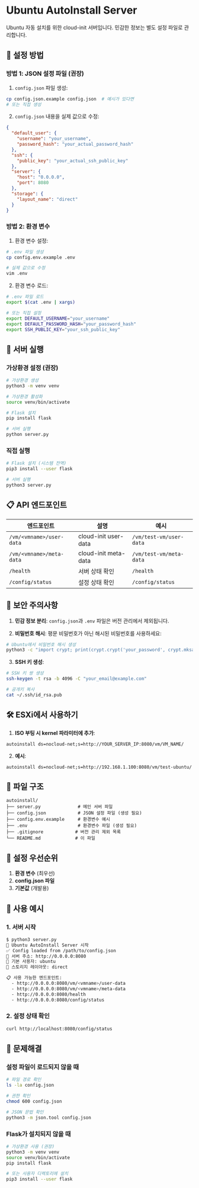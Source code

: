 # Ubuntu AutoInstall Server

Ubuntu 자동 설치를 위한 cloud-init 서버입니다. 민감한 정보는 별도 설정 파일로 관리합니다.

## 🔧 설정 방법

### 방법 1: JSON 설정 파일 (권장)

1. `config.json` 파일 생성:
```bash
cp config.json.example config.json  # 예시가 있다면
# 또는 직접 생성
```

2. `config.json` 내용을 실제 값으로 수정:
```json
{
  "default_user": {
    "username": "your_username",
    "password_hash": "your_actual_password_hash"
  },
  "ssh": {
    "public_key": "your_actual_ssh_public_key"
  },
  "server": {
    "host": "0.0.0.0",
    "port": 8080
  },
  "storage": {
    "layout_name": "direct"
  }
}
```

### 방법 2: 환경 변수

1. 환경 변수 설정:
```bash
# .env 파일 생성
cp config.env.example .env

# 실제 값으로 수정
vim .env
```

2. 환경 변수 로드:
```bash
# .env 파일 로드
export $(cat .env | xargs)

# 또는 직접 설정
export DEFAULT_USERNAME="your_username"
export DEFAULT_PASSWORD_HASH="your_password_hash"
export SSH_PUBLIC_KEY="your_ssh_public_key"
```

## 🚀 서버 실행

### 가상환경 설정 (권장)
```bash
# 가상환경 생성
python3 -m venv venv

# 가상환경 활성화
source venv/bin/activate

# Flask 설치
pip install flask

# 서버 실행
python server.py
```

### 직접 실행
```bash
# Flask 설치 (시스템 전역)
pip3 install --user flask

# 서버 실행
python3 server.py
```

## 📋 API 엔드포인트

| 엔드포인트 | 설명 | 예시 |
|-----------|------|------|
| `/vm/<vmname>/user-data` | cloud-init user-data | `/vm/test-vm/user-data` |
| `/vm/<vmname>/meta-data` | cloud-init meta-data | `/vm/test-vm/meta-data` |
| `/health` | 서버 상태 확인 | `/health` |
| `/config/status` | 설정 상태 확인 | `/config/status` |

## 🔐 보안 주의사항

1. **민감 정보 분리**: `config.json`과 `.env` 파일은 버전 관리에서 제외됩니다.

2. **비밀번호 해시**: 평문 비밀번호가 아닌 해시된 비밀번호를 사용하세요:
```bash
# Ubuntu에서 비밀번호 해시 생성
python3 -c "import crypt; print(crypt.crypt('your_password', crypt.mksalt(crypt.METHOD_SHA512)))"
```

3. **SSH 키 생성**:
```bash
# SSH 키 쌍 생성
ssh-keygen -t rsa -b 4096 -C "your_email@example.com"

# 공개키 복사
cat ~/.ssh/id_rsa.pub
```

## 🛠️ ESXi에서 사용하기

1. **ISO 부팅 시 kernel 파라미터에 추가**:
```
autoinstall ds=nocloud-net;s=http://YOUR_SERVER_IP:8080/vm/VM_NAME/
```

2. **예시**:
```
autoinstall ds=nocloud-net;s=http://192.168.1.100:8080/vm/test-ubuntu/
```

## 📁 파일 구조

```
autoinstall/
├── server.py              # 메인 서버 파일
├── config.json            # JSON 설정 파일 (생성 필요)
├── config.env.example     # 환경변수 예시
├── .env                   # 환경변수 파일 (생성 필요)
├── .gitignore            # 버전 관리 제외 목록
└── README.md             # 이 파일
```

## 🔄 설정 우선순위

1. **환경 변수** (최우선)
2. **config.json 파일**
3. **기본값** (개발용)

## 🎯 사용 예시

### 1. 서버 시작
```bash
$ python3 server.py
🚀 Ubuntu AutoInstall Server 시작
✅ Config loaded from /path/to/config.json
📡 서버 주소: http://0.0.0.0:8080
👤 기본 사용자: ubuntu
💾 스토리지 레이아웃: direct

📋 사용 가능한 엔드포인트:
  - http://0.0.0.0:8080/vm/<vmname>/user-data
  - http://0.0.0.0:8080/vm/<vmname>/meta-data
  - http://0.0.0.0:8080/health
  - http://0.0.0.0:8080/config/status
```

### 2. 설정 상태 확인
```bash
curl http://localhost:8080/config/status
```

## 🔧 문제해결

### 설정 파일이 로드되지 않을 때
```bash
# 파일 경로 확인
ls -la config.json

# 권한 확인
chmod 600 config.json

# JSON 문법 확인
python3 -m json.tool config.json
```

### Flask가 설치되지 않을 때
```bash
# 가상환경 사용 (권장)
python3 -m venv venv
source venv/bin/activate
pip install flask

# 또는 사용자 디렉토리에 설치
pip3 install --user flask
``` 
